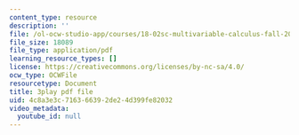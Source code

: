 ```yaml
---
content_type: resource
description: ''
file: /ol-ocw-studio-app/courses/18-02sc-multivariable-calculus-fall-2010/4c8a3e3c716366392de24d399fe82032_rtEaK_Jp7zU.pdf
file_size: 18089
file_type: application/pdf
learning_resource_types: []
license: https://creativecommons.org/licenses/by-nc-sa/4.0/
ocw_type: OCWFile
resourcetype: Document
title: 3play pdf file
uid: 4c8a3e3c-7163-6639-2de2-4d399fe82032
video_metadata:
  youtube_id: null
---
```

